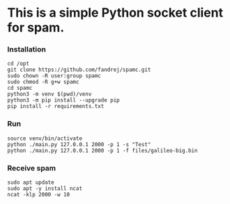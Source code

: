 # This is a simple Python socket client for spam.
### Installation
```
cd /opt
git clone https://github.com/fandrej/spamc.git
sudo chown -R user:group spamc
sudo chmod -R g+w spamc
cd spamc
python3 -m venv $(pwd)/venv
python3 -m pip install --upgrade pip
pip install -r requirements.txt
```

### Run
```
source venv/bin/activate
python ./main.py 127.0.0.1 2000 -p 1 -s "Test"
python ./main.py 127.0.0.1 2000 -p 1 -f files/galileo-big.bin
```

### Receive spam
```
sudo apt update
sudo apt -y install ncat
ncat -klp 2000 -w 10
```
